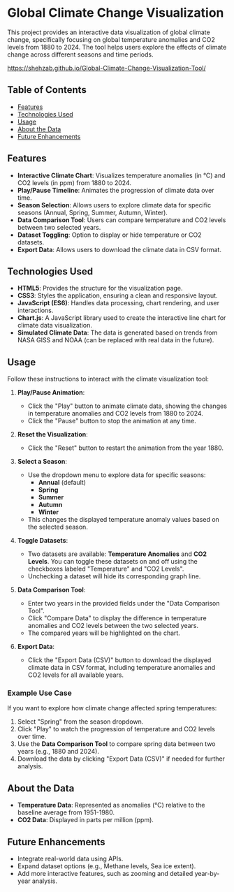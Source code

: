 # Global Climate Change Visualization

This project provides an interactive data visualization of global climate change, specifically focusing on global temperature anomalies and CO2 levels from 1880 to 2024. The tool helps users explore the effects of climate change across different seasons and time periods.

https://shehzab.github.io/Global-Climate-Change-Visualization-Tool/


## Table of Contents

- [Features](#features)
- [Technologies Used](#technologies-used)
- [Usage](#usage)
- [About the Data](#about-the-data)
- [Future Enhancements](#future-enhancements)


## Features

- **Interactive Climate Chart**: Visualizes temperature anomalies (in °C) and CO2 levels (in ppm) from 1880 to 2024.
- **Play/Pause Timeline**: Animates the progression of climate data over time.
- **Season Selection**: Allows users to explore climate data for specific seasons (Annual, Spring, Summer, Autumn, Winter).
- **Data Comparison Tool**: Users can compare temperature and CO2 levels between two selected years.
- **Dataset Toggling**: Option to display or hide temperature or CO2 datasets.
- **Export Data**: Allows users to download the climate data in CSV format.

## Technologies Used

- **HTML5**: Provides the structure for the visualization page.
- **CSS3**: Styles the application, ensuring a clean and responsive layout.
- **JavaScript (ES6)**: Handles data processing, chart rendering, and user interactions.
- **Chart.js**: A JavaScript library used to create the interactive line chart for climate data visualization.
- **Simulated Climate Data**: The data is generated based on trends from NASA GISS and NOAA (can be replaced with real data in the future).

## Usage

Follow these instructions to interact with the climate visualization tool:

1. **Play/Pause Animation**:
   - Click the "Play" button to animate climate data, showing the changes in temperature anomalies and CO2 levels from 1880 to 2024.
   - Click the "Pause" button to stop the animation at any time.

2. **Reset the Visualization**:
   - Click the "Reset" button to restart the animation from the year 1880.

3. **Select a Season**:
   - Use the dropdown menu to explore data for specific seasons:
     - **Annual** (default)
     - **Spring**
     - **Summer**
     - **Autumn**
     - **Winter**
   - This changes the displayed temperature anomaly values based on the selected season.

4. **Toggle Datasets**:
   - Two datasets are available: **Temperature Anomalies** and **CO2 Levels**. You can toggle these datasets on and off using the checkboxes labeled "Temperature" and "CO2 Levels".
   - Unchecking a dataset will hide its corresponding graph line.

5. **Data Comparison Tool**:
   - Enter two years in the provided fields under the "Data Comparison Tool".
   - Click "Compare Data" to display the difference in temperature anomalies and CO2 levels between the two selected years.
   - The compared years will be highlighted on the chart.

6. **Export Data**:
   - Click the "Export Data (CSV)" button to download the displayed climate data in CSV format, including temperature anomalies and CO2 levels for all available years.

### Example Use Case

If you want to explore how climate change affected spring temperatures:
1. Select "Spring" from the season dropdown.
2. Click "Play" to watch the progression of temperature and CO2 levels over time.
3. Use the **Data Comparison Tool** to compare spring data between two years (e.g., 1880 and 2024).
4. Download the data by clicking "Export Data (CSV)" if needed for further analysis.


## About the Data

- **Temperature Data**: Represented as anomalies (°C) relative to the baseline average from 1951-1980.
- **CO2 Data**: Displayed in parts per million (ppm).

## Future Enhancements

- Integrate real-world data using APIs.
- Expand dataset options (e.g., Methane levels, Sea ice extent).
- Add more interactive features, such as zooming and detailed year-by-year analysis.
